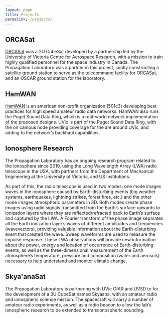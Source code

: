 ```yaml
---
layout: page
title: Projects
permalink: /projects/
---
```

## ORCASat

[ORCASat](https://www.orcasat.ca) was a 2U CubeSat developed by a partnership led by the University of Victoria Centre for Aerospace Research, with a mission to train highly qualified personnel for the space industry in Canada. The Propagation Laboratory was a partner in this project, jointly constructing a satellite ground station to serve as the telecommand facility for ORCASat, and an OSCAR ground station for the laboratory. 

## HamWAN

[HamWAN](https://hamwan.org) is an american non-profit organization (501c3) developing best practices for high speed amateur radio data networks. HamWAN also runs the Puget Sound Data Ring, which is a real-world network implementation of the proposed designs. UVic is part of the Puget Sound Data Ring, with the on campus node providing coverage for the are around UVic, and adding to the network’s backhaul capabilities.

## Ionosphere Research

The Propagation Laboratory has an ongoing research program related to the ionosphere since 2019, using the Long Wavelength Array (LWA) radio telescope in the USA, with partners from the Department of Mechanical Engineering at the University of Victoria, and US institutions. 

As part of this, the radio telescope is used in two modes; one mode images waves in the ionosphere caused by Earth-disturbing events (big weather systems, earthquakes, lightning strikes, forest fires, etc.) and the other mode images atmospheric parameters in 3D. Both modes create phase images using radio signals transmitted from the Earth’s surface upwards to ionization layers where they are reflected/refracted back to Earth’s surface and captured by the LWA.  A Fourier transform of the phase image separates all the Earth ionization layer’s waves of different amplitudes and frequencies (wavevectors), providing valuable information about the Earth-disturbing event that created the wave. Sweep waveforms are used to measure the impulse response. These LWA observations will provide new information about the power, energy and location of occurrence of Earth-disturbing events, as well as the three-dimensional measurement of the Earth atmosphere’s temperature, pressure and composition (water and aerosols) necessary to help understand and monitor climate change.

## Skya'anaSat

The Propagation Laboratory is partnering with UVic CfAR and UVSD to for the development of a 3U CubeSat named Skyaana, with an amateur radio and ionospheric science mission. The spacecraft will carry a number of amateur radio experiments, as well as a radio beacon to allow the lab’s ionospheric research to be extended to transionospheric sounding.